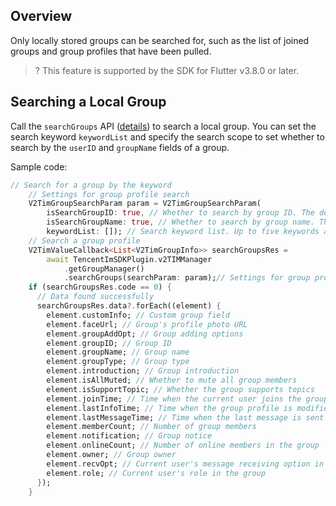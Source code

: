## Overview
Only locally stored groups can be searched for, such as the list of joined groups and group profiles that have been pulled.

> ? This feature is supported by the SDK for Flutter v3.8.0 or later.

## Searching a Local Group
Call the `searchGroups` API ([details](https://comm.qq.com/im/doc/flutter/zh/SDKAPI/Api/V2TIMGroupManager/searchGroups.html)) to search a local group.
You can set the search keyword `keywordList` and specify the search scope to set whether to search by the `userID` and `groupName` fields of a group.

Sample code:



```dart
// Search for a group by the keyword
    // Settings for group profile search
    V2TimGroupSearchParam param = V2TimGroupSearchParam(
        isSearchGroupID: true, // Whether to search by group ID. The default value is `true`.
        isSearchGroupName: true, // Whether to search by group name. The default value is `true`.
        keywordList: []); // Search keyword list. Up to five keywords are supported.
    // Search a group profile
    V2TimValueCallback<List<V2TimGroupInfo>> searchGroupsRes =
        await TencentImSDKPlugin.v2TIMManager
            .getGroupManager()
            .searchGroups(searchParam: param);// Settings for group profile search
    if (searchGroupsRes.code == 0) {
      // Data found successfully
      searchGroupsRes.data?.forEach((element) {
        element.customInfo; // Custom group field
        element.faceUrl; // Group's profile photo URL
        element.groupAddOpt; // Group adding options
        element.groupID; // Group ID
        element.groupName; // Group name
        element.groupType; // Group type
        element.introduction; // Group introduction
        element.isAllMuted; // Whether to mute all group members
        element.isSupportTopic; // Whether the group supports topics
        element.joinTime; // Time when the current user joins the group
        element.lastInfoTime; // Time when the group profile is modified last time
        element.lastMessageTime; // Time when the last message is sent in the group
        element.memberCount; // Number of group members
        element.notification; // Group notice
        element.onlineCount; // Number of online members in the group
        element.owner; // Group owner
        element.recvOpt; // Current user's message receiving option in the group
        element.role; // Current user's role in the group
      });
    }
```
